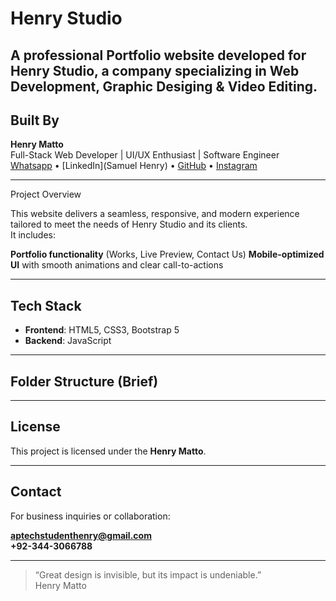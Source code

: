 # Henry Studio

A professional Portfolio website developed for **Henry Studio**, a company specializing in Web Development, Graphic Desiging & Video Editing.
---

## Built By

**Henry Matto**  
Full-Stack Web Developer | UI/UX Enthusiast | Software Engineer  
[Whatsapp](0344-3066788) • [LinkedIn](Samuel Henry) • [GitHub](henrymatto) • [Instagram](henrys.aura)

---

Project Overview

This website delivers a seamless, responsive, and modern experience tailored to meet the needs of Henry Studio and its clients.  
It includes:

**Portfolio functionality** (Works, Live Preview, Contact Us)
**Mobile-optimized UI** with smooth animations and clear call-to-actions

---

## Tech Stack

- **Frontend**: HTML5, CSS3, Bootstrap 5
- **Backend**: JavaScript

---

## Folder Structure (Brief)

---

## License

This project is licensed under the **Henry Matto**.

---

## Contact

For business inquiries or collaboration:

**aptechstudenthenry@gmail.com**  
**+92-344-3066788**

---

> “Great design is invisible, but its impact is undeniable.”  
>  Henry Matto 
